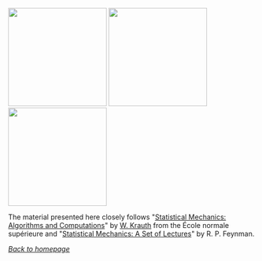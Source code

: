 <img src="ising.gif" width="200" height="200" /> <img src="XY_small.gif" width="200" height="200" /> <img src="heisenberg_small.gif" width="200" height="200" />

The material presented here closely follows "[Statistical Mechanics: Algorithms and Computations](https://www.amazon.com/Statistical-Mechanics-Algorithms-Computations-Physics/dp/0198515367)" by [W. Krauth](http://www.lps.ens.fr/~krauth/index.php/Main_Page) from the École normale supérieure and "[Statistical Mechanics: A Set of Lectures](https://www.amazon.com/Statistical-Mechanics-Lectures-Frontiers-Physics/dp/0201360764)" by R. P. Feynman.

[*Back to homepage*](https://dgoekmen.github.io)
